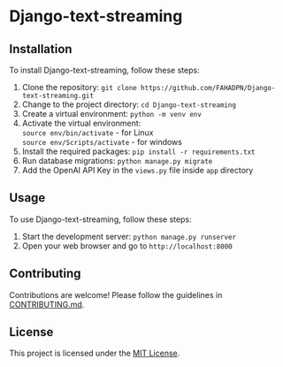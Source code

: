 # Django-text-streaming


## Installation

To install Django-text-streaming, follow these steps:

1. Clone the repository: `git clone https://github.com/FAHADPN/Django-text-streaming.git`
2. Change to the project directory: `cd Django-text-streaming`
3. Create a virtual environment: `python -m venv env`
4. Activate the virtual environment:<br> 
    `source env/bin/activate` - for Linux <br>
    `source env/Scripts/activate` - for windows 
5. Install the required packages: `pip install -r requirements.txt`
6. Run database migrations: `python manage.py migrate`
7. Add the OpenAI API Key in the `views.py` file inside `app` directory

## Usage

To use Django-text-streaming, follow these steps:

1. Start the development server: `python manage.py runserver`
2. Open your web browser and go to `http://localhost:8000`

## Contributing

Contributions are welcome! Please follow the guidelines in [CONTRIBUTING.md](./CONTRIBUTING.md).

## License

This project is licensed under the [MIT License](./LICENSE).


